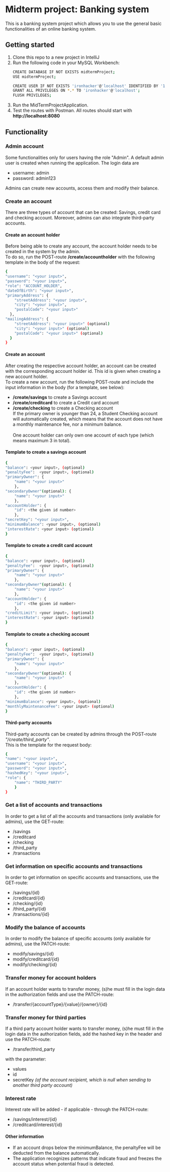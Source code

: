 # Midterm project: Banking system
This is a banking system project which allows you to use the general basic functionalities of an online banking system.

## Getting started
1. Clone this repo to a new project in IntelliJ
2. Run the following code in your MySQL Workbench:
   ```sh
   CREATE DATABASE IF NOT EXISTS midtermProject;
   USE midtermProject;

   CREATE USER IF NOT EXISTS 'ironhacker'@'localhost' IDENTIFIED BY '1r0nh4ck3r';
   GRANT ALL PRIVILEGES ON *.* TO 'ironhacker'@'localhost';
   FLUSH PRIVILEGES;
   ```
3. Run the MidTermProjectApplication.
4. Test the routes with Postman. All routes should start with **http://localhost:8080**

## Functionality
### Admin account
Some functionalities only for users having the role "Admin". A default admin user is created when running the application.
The login data are<br>
- username: admin
- password: admin123

Admins can create new accounts, access them and modify their balance.
### Create an account
There are three types of account that can be created: Savings, credit card and checking account.
Moreover, admins can also integrate third-party accounts.

#### Create an account holder
Before being able to create any account, the account holder needs to be created in the system by the admin.<br>
To do so, run the POST-route **/create/accountholder** with the following template in the body of the request:<br>
```sh
{
"username": "<your input>",
"password": "<your input>",
"role": "ACCOUNT_HOLDER",
"dateOfBirth": "<your input>",
"primaryAddress": {
    "streetAddress": "<your input>",
    "city": "<your input>",
    "postalCode": "<your input>"
  },
"mailingAddress": {
    "streetAddress": "<your input>" (optional)
    "city": "<your input>" (optional)
    "postalCode": "<your input>" (optional)
  }
}
```
#### Create an account
After creating the respective account holder, an account can be created with the corresponding account holder id.
This id is given when creating a new account holder.<br>
To create a new account, run the following POST-route and include the input information in the body (for a template, see below):<br>
- **/create/savings** to create a Savings account
- **/create/creditcard** to create a Credit card account
- **/create/checking** to create a Checking account <br>
If the primary owner is younger than 24, a Student Checking account will automatically created, which means that 
the account does not have a monthly maintenance fee, nor a minimum balance.
<br><br>
One account holder can only own one account of each type (which means maximum 3 in total).
#### Template to create a savings account
```sh
{
"balance": <your input>, (optional)
"penaltyFee":  <your input>, (optional)
"primaryOwner": { 
    "name": "<your input>" 
    }, 
"secondaryOwner"(optional): { 
    "name": "<your input>" 
    }, 
"accountHolder": { 
    "id": <the given id number>
    },
"secretKey": "<your input>",
"minimumBalance": <your input>, (optional)
"interestRate": <your input> (optional)
}
```
#### Template to create a credit card account 
```sh
{
"balance": <your input>, (optional)
"penaltyFee":  <your input>, (optional)
"primaryOwner": { 
    "name": "<your input>" 
    }, 
"secondaryOwner"(optional): { 
    "name": "<your input>" 
    }, 
"accountHolder": { 
    "id": <the given id number>
    },
"creditLimit": <your input>, (optional)
"interestRate": <your input> (optional)
}
```

#### Template to create a checking account
```sh
{
"balance": <your input>, (optional)
"penaltyFee":  <your input>, (optional)
"primaryOwner": { 
    "name": "<your input>" 
    }, 
"secondaryOwner"(optional): { 
    "name": "<your input>" 
    }, 
"accountHolder": { 
    "id": <the given id number>
    },
"minimumBalance": <your input>, (optional)
"monthlyMaintenanceFee": <your input> (optional)
}
```
#### Third-party accounts
Third-party accounts can be created by admins through the POST-route *"/create/third_party"*.<br>
This is the template for the request body:
```sh
{ 
"name": "<your input>",
"username": "<your input>",
"password": "<your input>",
"hashedKey": "<your input>",
"role": {
    "name": "THIRD_PARTY"
    }
}
```

### Get a list of accounts and transactions
In order to get a list of all the accounts and transactions (only available for admins),
use the GET-route:<br>
- /savings
- /creditcard
- /checking
- /third_party
- /transactions

### Get information on specific accounts and transactions
In order to get information on specific accounts and transactions,
use the GET-route:<br>
- /savings/{id}
- /creditcard/{id}
- /checking/{id}
- /third_party/{id}
- /transactions/{id}
### Modify the balance of accounts
In order to modify the balance of specific accounts (only available for admins),
use the PATCH-route:<br>
- modify/savings/{id}
- modify/creditcard/{id}
- modify/checking/{id}
### Transfer money for account holders
If an account holder wants to transfer money, (s)he must fill in the login data in the authorization fields
and use the PATCH-route:<br>
- /transfer/{accountType}/{value}/{owner}/{id}
### Transfer money for third parties
If a third party account holder wants to transfer money, (s)he must fill in the login data in the authorization fields,
add the hashed key in the header and use the PATCH-route:<br>
- /transfer/third_party <br>

with the parameter:<br>
- values
- id
- secretKey *(of the account recipient, which is null when sending to another third party account)*
### Interest rate
Interest rate will be added - if applicable - through the PATCH-route:<br>
- /savings/interest/{id}
- /creditcard/interest/{id}<br>
#### Other information
- If an account drops below the minimumBalance, the penaltyFee will be deducted from the balance automatically.
- The application recognizes patterns that indicate fraud and freezes the account status when potential fraud is detected.




